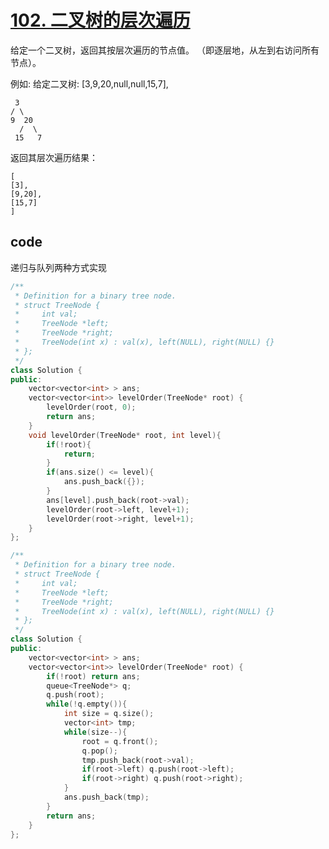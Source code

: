 # [102. 二叉树的层次遍历](https://leetcode-cn.com/problems/binary-tree-level-order-traversal/)

给定一个二叉树，返回其按层次遍历的节点值。 （即逐层地，从左到右访问所有节点）。

例如:
给定二叉树: [3,9,20,null,null,15,7],

     3
    / \
    9  20
      /  \
     15   7

返回其层次遍历结果：

    [
    [3],
    [9,20],
    [15,7]
    ]

## code

递归与队列两种方式实现

```c++
/**
 * Definition for a binary tree node.
 * struct TreeNode {
 *     int val;
 *     TreeNode *left;
 *     TreeNode *right;
 *     TreeNode(int x) : val(x), left(NULL), right(NULL) {}
 * };
 */
class Solution {
public:
    vector<vector<int> > ans;
    vector<vector<int>> levelOrder(TreeNode* root) {
        levelOrder(root, 0);
        return ans;
    }
    void levelOrder(TreeNode* root, int level){
        if(!root){
            return;
        }
        if(ans.size() <= level){
            ans.push_back({});
        }
        ans[level].push_back(root->val);
        levelOrder(root->left, level+1);
        levelOrder(root->right, level+1);
    }
};
```
```c++
/**
 * Definition for a binary tree node.
 * struct TreeNode {
 *     int val;
 *     TreeNode *left;
 *     TreeNode *right;
 *     TreeNode(int x) : val(x), left(NULL), right(NULL) {}
 * };
 */
class Solution {
public:
    vector<vector<int> > ans;
    vector<vector<int>> levelOrder(TreeNode* root) {
        if(!root) return ans;
        queue<TreeNode*> q;
        q.push(root);
        while(!q.empty()){
            int size = q.size();
            vector<int> tmp;
            while(size--){
                root = q.front();
                q.pop();
                tmp.push_back(root->val);
                if(root->left) q.push(root->left);
                if(root->right) q.push(root->right);
            }
            ans.push_back(tmp);
        }
        return ans;
    }
};
```
